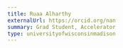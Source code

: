 ```yaml
---
title: Ruaa Alharthy
externalUrl: https://orcid.org/nan
summary: Grad Student, Accelerator
type: universityofwisconsinmadison
---
```

